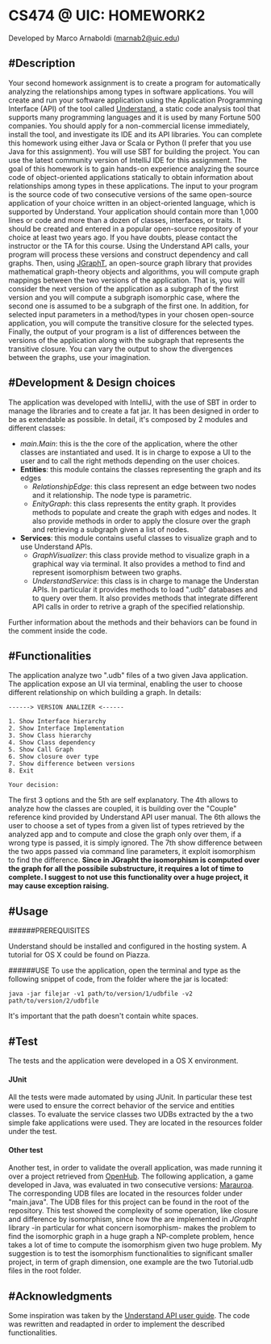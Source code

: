 CS474 @ UIC: HOMEWORK2
====================
Developed by Marco Arnaboldi (marnab2@uic.edu)

#Description
--------------------
Your second homework assignment is to create a program for automatically analyzing the relationships among types in software applications. You will create and run your software application using the Application Programming Interface (API) of the tool called [Understand](https://scitools.com/non-commercial-license/), a static code analysis tool that supports many programming languages and it is used by many Fortune 500 companies. You should apply for a non-commercial license immediately, install the tool, and investigate its IDE and its API libraries. You can complete this homework using either Java or Scala or Python (I prefer that you use Java for this assignment). You will use SBT for building the project. You can use the latest community version of IntelliJ IDE for this assignment.
The goal of this homework is to gain hands-on experience analyzing the source code of object-oriented applications statically to obtain information about relationships among types in these applications. The input to your program is the source code of two consecutive versions of the same open-source application of your choice written in an object-oriented language, which is supported by Understand. Your application should contain more than 1,000 lines or code and more than a dozen of classes, interfaces, or traits. It should be created and entered in a popular open-source repository of your choice at least two years ago. If you have doubts, please contact the instructor or the TA for this course.
Using the Understand API calls, your program will process these versions and construct dependency and call graphs. Then, using [JGraphT](http://jgrapht.org/), an open-source graph library that provides mathematical graph-theory objects and algorithms, you will compute graph mappings between the two versions of the application. That is, you will consider the next version of the application as a subgraph of the first version and you will compute a subgraph isomorphic case, where the second one is assumed to be a subgraph of the first one. In addition, for selected input parameters in a method/types in your chosen open-source application, you will compute the transitive closure for the selected types. Finally, the output of your program is a list of differences between the versions of the application along with the subgraph that represents the transitive closure. You can vary the output to show the divergences between the graphs, use your imagination.

#Development & Design choices
-----------------
The application was developed with IntelliJ, with the use of SBT in order to manage the libraries and to create a fat jar. It has been designed in order to be as extendable as possible.
In detail, it's composed by 2 modules and different classes:

+ *main.Main*: this is the the core of the application, where the other classes are instantiated and used. It is in charge to expose a UI to the user and to call the right methods depending on the user choices.
+ **Entities**: this module contains the classes representing the graph and its edges
    + *RelationshipEdge*: this class represent an edge between two nodes and it relationship. The node type is parametric.
    + *EnityGraph*: this class represents the entity graph. It provides methods to populate and create the graph with edges and nodes. It also provide methods in order to apply the closure over the graph and retrieving a subgraph given a list of nodes.
+ **Services**: this module contains useful classes to visualize graph and to use Understand APIs.
    + *GraphVisualizer*: this class provide method to visualize graph in a graphical way via terminal. It also provides a method to find and represent isomorphism between two graphs.
    + *UnderstandService*: this class is in charge to manage the Understan APIs. In particular it provides methods to load ".udb" databases and to query over them. It also provides methods that integrate different API calls in order to retrive a graph of the specified relationship.

Further information about the methods and their behaviors can be found in the comment inside the code.

#Functionalities
----------------
The application analyze two ".udb" files of a two given Java application.
The application expose an UI via terminal, enabling the user to choose different relationship on which building a graph. In details:

~~~~
------> VERSION ANALIZER <------

1. Show Interface hierarchy
2. Show Interface Implementation
3. Show Class hierarchy
4. Show Class dependency
5. Show Call Graph
6. Show closure over type
7. Show difference between versions
8. Exit

Your decision: 
~~~~

The first 3 options and the 5th are self explanatory. The 4th allows to analyze how the classes are coupled, it is building over the "Couple" reference kind provided by Understand API user manual. The 6th allows the user to choose a set of types from a given list of types retrieved by the analyzed app and to compute and close the graph only over them, if a wrong type is passed, it is simply ignored. The 7th show difference between the two apps passed via command line parameters, it exploit isomorphism to find the difference. __Since in JGrapht the isomorphism is computed over the graph for all the possibile substructure, it requires a lot of time to complete. I suggest to not use this functionality over a huge project, it may cause exception raising.__

#Usage
----------------

######PREREQUISITES

Understand should be installed and configured in the hosting system. A tutorial for OS X could be found on Piazza.

######USE
To use the application, open the terminal and type as the following snippet of code, from the folder where the jar is located:

`java -jar filejar -v1 path/to/version/1/udbfile -v2 path/to/version/2/udbfile`

It's important that the path doesn't contain white spaces.

#Test
----------------

The tests and the application were developed in a OS X environment.

#### JUnit
All the tests were made automated by using JUnit. In particular these test were used to ensure the correct behavior of the service and entities classes. To evaluate the service classes two UDBs extracted by the a two simple fake applications were used. They are located in the resources folder under the test. 

#### Other test
Another test, in order to validate the overall application, was made running it over a project retrieved from [OpenHub](https://www.openhub.net). The following application, a game developed in Java, was evaluated in two consecutive versions: [Marauroa](https://www.openhub.net/p/marauroa). The corresponding UDB files are located in the resources folder under "main.java". The UDB files for this project can be found in the root of the repository. This test showed the complexity of some operation, like closure and difference by isomorphism, since how the are implemented in *JGrapht* library -in particular for what concern isomorphism- makes the problem to find the isomorphic graph in a huge graph a NP-complete problem, hence takes a lot of time to compute the isomorphism given two huge problem. My suggestion is to test the isomorphism functionalities to significant smaller project, in term of graph dimension, one example are the two Tutorial.udb files in the root folder.

#Acknowledgments
---------------
Some inspiration was taken by the [Understand API user guide](http://scitools.com/documents/manuals/pdf/understand.pdf). The code was rewritten and readapted in order to implement the described functionalities.